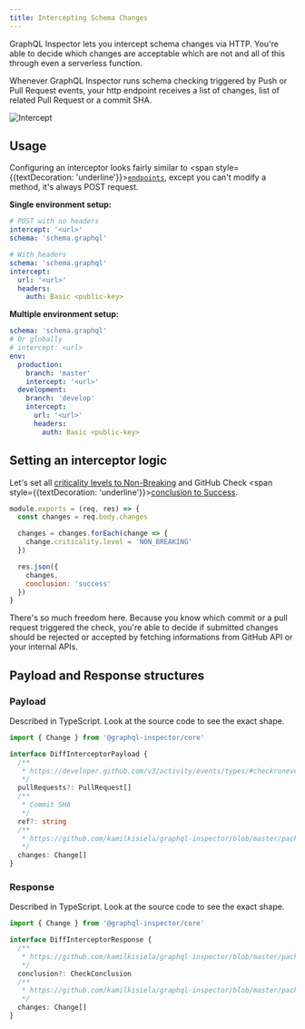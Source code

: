 ```yaml
---
title: Intercepting Schema Changes
---
```


GraphQL Inspector lets you intercept schema changes via HTTP. You're able to decide which changes are acceptable which are not and all of this through even a serverless function.

Whenever GraphQL Inspector runs schema checking triggered by Push or Pull Request events, your http endpoint receives a list of changes, list of related Pull Request or a commit SHA.

![Intercept](/assets/img/github/intercept.png)

## Usage

Configuring an interceptor looks fairly similar to <span style={{textDecoration: 'underline'}}>[`endpoints`](endpoints)</span>, except you can't modify a method, it's always POST request.

**Single environment setup:**

```yaml
# POST with no headers
intercept: '<url>'
schema: 'schema.graphql'

# With headers
schema: 'schema.graphql'
intercept:
  url: '<url>'
  headers:
    auth: Basic <public-key>
```

**Multiple environment setup:**

```yaml
schema: 'schema.graphql'
# Or globally
# intercept: <url>
env:
  production:
    branch: 'master'
    intercept: '<url>'
  development:
    branch: 'develop'
    intercept:
      url: '<url>'
      headers:
        auth: Basic <public-key>
```

## Setting an interceptor logic

Let's set all [criticality levels to Non-Breaking](https://github.com/kamilkisiela/graphql-inspector/blob/master/packages/core/src/diff/changes/change.ts#L67) and GitHub Check <span style={{textDecoration: 'underline'}}>[conclusion to Success](https://github.com/kamilkisiela/graphql-inspector/blob/master/packages/github/src/types.ts#L33)</span>.

```js
module.exports = (req, res) => {
  const changes = req.body.changes

  changes = changes.forEach(change => {
    change.criticality.level = 'NON_BREAKING'
  })

  res.json({
    changes,
    conclusion: 'success'
  })
}
```

There's so much freedom here. Because you know which commit or a pull request triggered the check, you're able to decide if submitted changes should be rejected or accepted by fetching informations from GitHub API or your internal APIs.

## Payload and Response structures

### Payload

Described in TypeScript. Look at the source code to see the exact shape.

```ts
import { Change } from '@graphql-inspector/core'

interface DiffInterceptorPayload {
  /**
   * https://developer.github.com/v3/activity/events/types/#checkrunevent - see "pull_request"
   */
  pullRequests?: PullRequest[]
  /**
   * Commit SHA
   */
  ref?: string
  /**
   * https://github.com/kamilkisiela/graphql-inspector/blob/master/packages/core/src/diff/changes/change.ts#L76-L81
   */
  changes: Change[]
}
```

### Response

Described in TypeScript. Look at the source code to see the exact shape.

```ts
import { Change } from '@graphql-inspector/core'

interface DiffInterceptorResponse {
  /**
   * https://github.com/kamilkisiela/graphql-inspector/blob/master/packages/github/src/types.ts#L32-L36
   */
  conclusion?: CheckConclusion
  /**
   * https://github.com/kamilkisiela/graphql-inspector/blob/master/packages/core/src/diff/changes/change.ts#L76-L81
   */
  changes: Change[]
}
```
